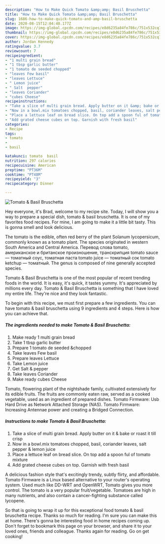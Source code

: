 ```yaml
---
description: "How to Make Quick Tomato &amp;amp; Basil Bruschetta"
title: "How to Make Quick Tomato &amp;amp; Basil Bruschetta"
slug: 1686-how-to-make-quick-tomato-and-amp-basil-bruschetta
date: 2020-08-15T12:04:48.177Z
image: https://img-global.cpcdn.com/recipes/e8d6235a84fe786c/751x532cq70/tomato-basil-bruschetta-recipe-main-photo.jpg
thumbnail: https://img-global.cpcdn.com/recipes/e8d6235a84fe786c/751x532cq70/tomato-basil-bruschetta-recipe-main-photo.jpg
cover: https://img-global.cpcdn.com/recipes/e8d6235a84fe786c/751x532cq70/tomato-basil-bruschetta-recipe-main-photo.jpg
author: Jordan Kennedy
ratingvalue: 3.7
reviewcount: 7
recipeingredient:
- "1 multi grain bread"
- "1 tbsp garlic butter"
- "1 tomato de seeded chopped"
- "leaves Few basil"
- "leaves Lettuce"
- " Lemon juice"
- " Salt  pepper"
- "leaves Coriander"
- "cubes Cheese"
recipeinstructions:
- "Take a slice of multi grain bread. Apply butter on it &amp; bake or roast it till crisp"
- "Now in a bowl.mix tomatoes chopped, basil, coriander leaves, salt pepper &amp; lemon juice"
- "Place a lettuce leaf on bread slice. On top add a spoon ful of tomato mixture"
- "Add grated cheese cubes on top. Garnish with fresh basil"
categories:
- Recipe
tags:
- tomato
- 
- basil

katakunci: tomato  basil 
nutrition: 297 calories
recipecuisine: American
preptime: "PT36M"
cooktime: "PT48M"
recipeyield: "3"
recipecategory: Dinner

---
```



![Tomato &amp; Basil Bruschetta](https://img-global.cpcdn.com/recipes/e8d6235a84fe786c/751x532cq70/tomato-basil-bruschetta-recipe-main-photo.jpg)

Hey everyone, it's Brad, welcome to my recipe site. Today, I will show you a way to prepare a special dish, tomato &amp; basil bruschetta. It is one of my favorites food recipes. For mine, I am going to make it a little bit tasty. This is gonna smell and look delicious.

The tomato is the edible, often red berry of the plant Solanum lycopersicum, commonly known as a tomato plant. The species originated in western South America and Central America. Перевод слова tomato, американское и британское произношение, транскрипция tomato sauce — томатный соус, томатная паста tomato juice — томатный сок tomato ketchup — томатный. The genus is composed of nine generally accepted species.

Tomato &amp; Basil Bruschetta is one of the most popular of recent trending foods in the world. It is easy, it's quick, it tastes yummy. It's appreciated by millions every day. Tomato &amp; Basil Bruschetta is something that I have loved my entire life. They're nice and they look fantastic.


To begin with this recipe, we must first prepare a few ingredients. You can have tomato &amp; basil bruschetta using 9 ingredients and 4 steps. Here is how you can achieve that.

<!--inarticleads1-->

##### The ingredients needed to make Tomato &amp; Basil Bruschetta:

1. Make ready 1 multi grain bread
1. Take 1 tbsp garlic butter
1. Prepare 1 tomato de seeded &amp;chopped
1. Take leaves Few basil
1. Prepare leaves Lettuce
1. Take  Lemon juice
1. Get  Salt &amp; pepper
1. Take leaves Coriander
1. Make ready cubes Cheese


Tomato, flowering plant of the nightshade family, cultivated extensively for its edible fruits. The fruits are commonly eaten raw, served as a cooked vegetable, used as an ingredient of prepared dishes. Tomato Firmware: Usb Hard Drive as Network Attached Storage (NAS). Tomato Firmware: Increasing Antennae power and creating a Bridged Connection. 

<!--inarticleads2-->

##### Instructions to make Tomato &amp; Basil Bruschetta:

1. Take a slice of multi grain bread. Apply butter on it &amp; bake or roast it till crisp
1. Now in a bowl.mix tomatoes chopped, basil, coriander leaves, salt pepper &amp; lemon juice
1. Place a lettuce leaf on bread slice. On top add a spoon ful of tomato mixture
1. Add grated cheese cubes on top. Garnish with fresh basil


A delicious fashion style that&#39;s excitingly trendy, subtly flirty, and affordable. Tomato Firmware is a Linux based alternative to your router&#39;s operating system. Used much like DD-WRT and OpenWRT, Tomato gives you more control. The tomato is a very popular fruit/vegetable. Tomatoes are high in many nutrients, and also contain a cancer-fighting substance called lycopene. 

So that is going to wrap it up for this exceptional food tomato &amp; basil bruschetta recipe. Thanks so much for reading. I'm sure you can make this at home. There's gonna be interesting food in home recipes coming up. Don't forget to bookmark this page on your browser, and share it to your loved ones, friends and colleague. Thanks again for reading. Go on get cooking!

